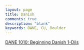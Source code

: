 ```yaml
---
layout: page
title: Danish
comments: true
description: "blank"
keywords: DANE, CU, Boulder
---
```

<body>
<div><a href="../../courses/DANE-1010">DANE 1010: Beginning Danish 1-Dils</a></div>
</body>
